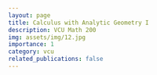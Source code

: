 ```yaml
---
layout: page
title: Calculus with Analytic Geometry I
description: VCU Math 200
img: assets/img/12.jpg
importance: 1
category: vcu
related_publications: false
---
```



